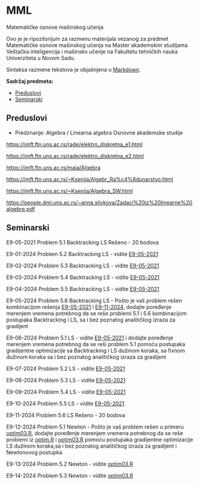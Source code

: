 # MML
Matematičke osnove mašinskog učenja

Ovo je je ripozitorijum za razmenu materijala vezanog za predmet Matematičke osnove mašinskog učenja na Master akademskim studijama Veštačka inteligencija i mašinsko učenje na Fakultetu tehničkih nauka Univerziteta u Novom Sadu.

Sintaksa razmene tekstova je objašnjena u [Markdown](https://en.wikipedia.org/wiki/Markdown).

**Sadržaj predmeta:**

- [Preduslovi](#Preduslovi)
- [Seminarski](Seminarski)

## Preduslovi

- Predznanje: Algebra / Linearna algebra Osnovne akademske studije

https://imft.ftn.uns.ac.rs/rade/elektro_diskretna_e1.html

https://imft.ftn.uns.ac.rs/rade/elektro_diskretna_e2.html

https://imft.ftn.uns.ac.rs/maja/Algebra

https://imft.ftn.uns.ac.rs/~Ksenija/Algebr_Ra%c4%8dunarstvo.html

https://imft.ftn.uns.ac.rs/~Ksenija/Algebra_SW.html

https://people.dmi.uns.ac.rs/~anna.slivkova/Zadaci%20iz%20linearne%20algebre.pdf

## Seminarski

E9-05-2021 Problem 5.1 Backtracking LS Rešeno - 20 bodova

E9-01-2024 Problem 5.2 Backtracking LS - vidite [E9-05-2021](https://github.com/zovcin/MML/blob/main/E9-05-2021/Seminarski.R)

E9-02-2024 Problem 5.3 Backtracking LS - vidite [E9-05-2021](https://github.com/zovcin/MML/blob/main/E9-05-2021/Seminarski.R)

E9-03-2024 Problem 5.4 Backtracking LS - vidite [E9-05-2021](https://github.com/zovcin/MML/blob/main/E9-05-2021/Seminarski.R)

E9-04-2024 Problem 5.5 Backtracking LS - vidite [E9-05-2021](https://github.com/zovcin/MML/blob/main/E9-05-2021/Seminarski.R)

E9-05-2024 Problem 5.6 Backtracking LS - Pošto je vaš problem rešen kombinacijom rešenja [E9-05-2021](https://github.com/zovcin/MML/blob/main/E9-05-2021/Seminarski.R) i [E9-11-2024](https://github.com/zovcin/MML/blob/main/E9-11-2024/ls_shekel.R), dodajte poređenje merenjem vremena potrebnog da se reše problemi 5.1 i 5.6 kombinacijom postupaka Backtracking i LS, sa i bez poznatog analitičkog izraza za gradijent

E9-06-2024 Problem 5.1 LS - vidite [E9-05-2021](https://github.com/zovcin/MML/blob/main/E9-05-2021/Seminarski.R) i dodajte poređenje merenjem vremena potrebnog da se reši problem 5.1 pomoću postupaka gradijentne optimizacije sa Backtracking i LS dužinom koraka, sa fixnom dužinom koraka sa i bez poznatog analitičkog izraza za gradijent

E9-07-2024 Problem 5.2 LS - vidite [E9-05-2021](https://github.com/zovcin/MML/blob/main/E9-11-2024/ls_shekel.R)

E9-08-2024 Problem 5.3 LS - vidite [E9-05-2021](https://github.com/zovcin/MML/blob/main/E9-11-2024/ls_shekel.R)

E9-09-2024 Problem 5.4 LS - vidite [E9-05-2021](https://github.com/zovcin/MML/blob/main/E9-11-2024/ls_shekel.R)

E9-10-2024 Problem 5.5 LS - vidite [E9-05-2021](https://github.com/zovcin/MML/blob/main/E9-11-2024/ls_shekel.R)

E9-11-2024 Problem 5.6 LS  Rešeno - 20 bodova

E9-12-2024 Problem 5.1 Newton - Pošto je vaš problem rešen u primeru [optim03.R](https://github.com/zovcin/MML/blob/main/R/optim03.R), dodajte poređenje merenjem vremena potrebnog da se reše problemi iz [optim.R](https://github.com/zovcin/MML/blob/main/R/optim.R) i [optim03.R](https://github.com/zovcin/MML/blob/main/R/optim03.R) pomoću postupaka gradijentne optimizacije LS dužinom koraka,sa i bez poznatog analitičkog izraza za gradijent i Newtonovog postupka

E9-13-2024 Problem 5.2 Newton - vidite [optim03.R](https://github.com/zovcin/MML/blob/main/R/optim03.R)

E9-14-2024 Problem 5.3 Newton - vidite [optim03.R](https://github.com/zovcin/MML/blob/main/R/optim03.R)

